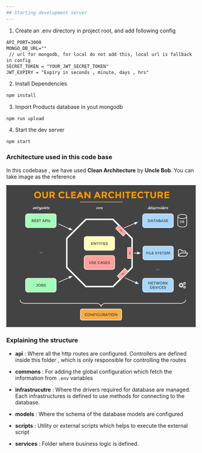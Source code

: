 ```yaml
---
## Starting development server
---
```


1. Create an .env directory in project root, and add following config

```
API_PORT=3000
MONGO_DB_URL=""
 // url for mongodb, for local do not add this, local url is fallback
in config
SECRET_TOKEN = "YOUR_JWT_SECRET_TOKEN"
JWT_EXPIRY = "Expiry in seconds , minute, days , hrs"
```

2. Install Dependencies

```sh
npm install
```

3. Import Products database in yout mongodb

```sh
npm run upload
```

4. Start the dev server

```sh
npm start
```

### Architecture used in this code base

In this codebase , we have used **Clean Architecture** by **Uncle Bob**. You can take image as the reference

<img src="./assets/structure.png" >

### Explaining the structure

- **api** : Where all the http routes are configured. Controllers are defined inside this folder , which is only responsible for controlling the routes

- **commons** : For adding the global configuration which fetch the information from `.env` variables

- **infrastrucutre** : Where the drivers required for database are managed. Each infrastructures is defined to use methods for connecting to the database.

- **models** : Where the schema of the database models are configured

- **scripts** : Utility or external scripts which helps to execute the external script

- **services** : Folder where business logic is defined.
